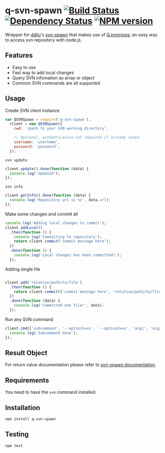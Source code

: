# q-svn-spawn [![Build Status](https://travis-ci.org/muchweb/q-svn-spawn.svg?branch=master)](https://travis-ci.org/muchweb/q-svn-spawn) [![Dependency Status](https://gemnasium.com/muchweb/q-svn-spawn.svg)](https://gemnasium.com/muchweb/q-svn-spawn) [![NPM version](https://badge.fury.io/js/q-svn-spawn.svg)](http://badge.fury.io/js/q-svn-spawn)

Wrapper for [ddliu](https://github.com/ddliu)'s [svn-spawn](https://github.com/ddliu/node-svn-spawn) that makes use of [Q promises](https://github.com/kriskowal/q); an easy way to access svn repository with node.js.

## Features

- Easy to use
- Fast way to add local changes
- Query SVN infomation as array or object
- Common SVN commands are all supported

## Usage

Create SVN client instance

```js
var QSVNSpawn = require('q-svn-spawn'),
  client = new QSVNSpawn({
    cwd: '/path to your SVN working directory',

    // Optional, authentication not required if already saved
    username: 'username',
    password: 'password',
  });
```

`svn update`

```js
client.update().done(function (data) {
  console.log('Updated');
});
```

`svn info`

```js
client.getInfo().done(function (data) {
  console.log('Repository url is %s', data.url);
});
```

Make some changes and commit all

```js
console.log('Adding local changes to commit');
client.addLocal()
  .then(function () {
    console.log('Committing to repository');
    return client.commit('commit message here');
  })
  .done(function () {
    console.log('Local changes has been committed!');
  });
```

Adding single file

```js

client.add('relative/path/to/file')
  .then(function () {
    return client.commit(['commit message here', 'relative/path/to/file']);
  })
  .done(function (data) {
    console.log('Committed one file!', data);
  });
```

Run any SVN command

```js
client.cmd(['subcommand', '--option1=xx', '--option2=xx', 'arg1', 'arg2']).done(function (data) {
  console.log('Subcommand done');
});
```

## Result Object

For return value documentation please refer to [svn-spawn documentation](https://github.com/ddliu/node-svn-spawn#result-object).

## Requirements

You need to have the `svn` command installed.

## Installation

```bash
npm install q-svn-spawn
```

## Testing

```bash
npm test
```
